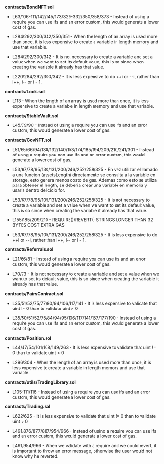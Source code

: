 **contracts/BondNFT.sol**
- L63/106-111/142/145/173/329-332/350/358/373 - Instead of using a require you can use ifs and an error custom, this would generate a lower cost of gas.

- L284/292/300/342/350/351 - When the length of an array is used more than once, it is less expensive to create a variable in length memory and use that variable.

- L284/292/300/342 - It is not necessary to create a variable and set a value when we want to set its default value, this is so since when creating the variable it already has that value.

- L220/284/292/300/342 - It is less expensive to do ++i or --i, rather than i++, i-- or i - 1.


**contracts/Lock.sol**
- L113 - When the length of an array is used more than once, it is less expensive to create a variable in length memory and use that variable.


**contracts/StableVault.sol**
- L45/79/90 - Instead of using a require you can use ifs and an error custom, this would generate a lower cost of gas.


**contracts/GovNFT.sol**
- L51/65/66/94/130/132/140/153/174/185/194/209/210/241/301 - Instead of using a require you can use ifs and an error custom, this would generate a lower cost of gas.

- L53/67/78/95/130/131/200/246/252/258/325 - En vez utilizar el llamado a una funcion (assetsLength) directamente se consulta a la variable en storage, esto genera menos costo de gas. Ademas como esto se utiliza para obtener el length, se deberia crear una variable en memoria y usarla dentro del ciclo for.

- L53/67/78/95/105/131/200/246/252/258/325 - It is not necessary to create a variable and set a value when we want to set its default value, this is so since when creating the variable it already has that value.

- L155/185/209/210 - REQUIRE()/REVERT() STRINGS LONGER THAN 32 BYTES COST EXTRA GAS

- L53/67/78/95/105/131/200/246/252/258/325 - It is less expensive to do ++i or --i, rather than i++, i-- or i - 1.


**contracts/Referrals.sol**
- L21/66/81 - Instead of using a require you can use ifs and an error custom, this would generate a lower cost of gas.

- L70/73 - It is not necessary to create a variable and set a value when we want to set its default value, this is so since when creating the variable it already has that value.


**contracts/PairsContract.sol**
- L35/51/52/75/77/80/94/106/117/141 - It is less expensive to validate that uint != 0 than to validate uint > 0

- L35/50/51/52/75/84/94/95/106/117/141/157/177/190 - Instead of using a require you can use ifs and an error custom, this would generate a lower cost of gas.


**contracts/Position.sol**
- L44/47/54/101/108/149/263 - It is less expensive to validate that uint != 0 than to validate uint > 0

- L296/304 - When the length of an array is used more than once, it is less expensive to create a variable in length memory and use that variable.


**contracts/utils/TradingLibrary.sol**
- L105-111/116 - Instead of using a require you can use ifs and an error custom, this would generate a lower cost of gas.


**contracts/Trading.sol**
- L622/625 - It is less expensive to validate that uint != 0 than to validate uint > 0

- L491/876/877/887/954/966 - Instead of using a require you can use ifs and an error custom, this would generate a lower cost of gas.

- L491/954/966 - When we validate with a require and we could revert, it is important to throw an error message, otherwise the user would not know why he reverted.




